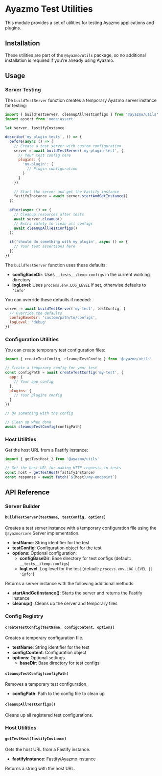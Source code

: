 # Ayazmo Test Utilities

This module provides a set of utilities for testing Ayazmo applications and plugins.

## Installation

These utilities are part of the `@ayazmo/utils` package, so no additional installation is required if you're already using Ayazmo.

## Usage

### Server Testing

The `buildTestServer` function creates a temporary Ayazmo server instance for testing:

```javascript
import { buildTestServer, cleanupAllTestConfigs } from '@ayazmo/utils'
import assert from 'node:assert'

let server, fastifyInstance

describe('my plugin tests', () => {
  before(async () => {
    // Create a test server with custom configuration
    server = await buildTestServer('my-plugin-test', {
      // Your test config here
      plugins: {
        'my-plugin': {
          // Plugin configuration
        }
      }
    })
    
    // Start the server and get the Fastify instance
    fastifyInstance = await server.startAndGetInstance()
  })
  
  after(async () => {
    // Cleanup resources after tests
    await server.cleanup()
    // Extra safety to clean all configs
    await cleanupAllTestConfigs()
  })
  
  it('should do something with my plugin', async () => {
    // Your test assertions here
  })
})
```

The `buildTestServer` function uses these defaults:

- **configBaseDir**: Uses `__tests__/temp-configs` in the current working directory
- **logLevel**: Uses `process.env.LOG_LEVEL` if set, otherwise defaults to `'info'`

You can override these defaults if needed:

```javascript
server = await buildTestServer('my-test', testConfig, {
  // Override the defaults
  configBaseDir: 'custom/path/to/configs',
  logLevel: 'debug'
})
```

### Configuration Utilities

You can create temporary test configuration files:

```javascript
import { createTestConfig, cleanupTestConfig } from '@ayazmo/utils'

// Create a temporary config for your test
const configPath = await createTestConfig('my-test', {
  app: {
    // Your app config
  },
  plugins: {
    // Your plugins config
  }
})

// Do something with the config

// Clean up when done
await cleanupTestConfig(configPath)
```

### Host Utilities

Get the host URL from a Fastify instance:

```javascript
import { getTestHost } from '@ayazmo/utils'

// Get the host URL for making HTTP requests in tests
const host = getTestHost(fastifyInstance)
const response = await fetch(`${host}/my-endpoint`)
```

## API Reference

### Server Builder

#### `buildTestServer(testName, testConfig, options)`

Creates a test server instance with a temporary configuration file using the `@ayazmo/core` Server implementation.

- **testName**: String identifier for the test
- **testConfig**: Configuration object for the test
- **options**: Optional configuration:
  - **configBaseDir**: Base directory for test configs (default: `__tests__/temp-configs`)
  - **logLevel**: Log level for the test (default: `process.env.LOG_LEVEL || 'info'`)

Returns a server instance with the following additional methods:

- **startAndGetInstance()**: Starts the server and returns the Fastify instance
- **cleanup()**: Cleans up the server and temporary files

### Config Registry

#### `createTestConfig(testName, configContent, options)`

Creates a temporary configuration file.

- **testName**: String identifier for the test
- **configContent**: Configuration object
- **options**: Optional settings
  - **baseDir**: Base directory for test configs

#### `cleanupTestConfig(configPath)`

Removes a temporary test configuration.

- **configPath**: Path to the config file to clean up

#### `cleanupAllTestConfigs()`

Cleans up all registered test configurations.

### Host Utilities

#### `getTestHost(fastifyInstance)`

Gets the host URL from a Fastify instance.

- **fastifyInstance**: Fastify/Ayazmo instance

Returns a string with the host URL. 